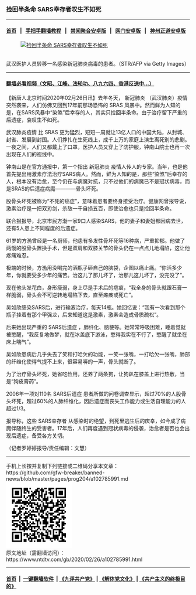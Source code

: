 ### 捡回半条命 SARS幸存者叹生不如死
------------------------

#### [首页](https://github.com/gfw-breaker/banned-news/blob/master/README.md) &nbsp;&nbsp;|&nbsp;&nbsp; [手把手翻墙教程](https://github.com/gfw-breaker/guides/wiki) &nbsp;&nbsp;|&nbsp;&nbsp; [禁闻聚合安卓版](https://github.com/gfw-breaker/bn-android) &nbsp;&nbsp;|&nbsp;&nbsp; [网门安卓版](https://github.com/oGate2/oGate) &nbsp;&nbsp;|&nbsp;&nbsp; [神州正道安卓版](https://github.com/SzzdOgate/update) 



<div><div class="featured_image">
 <a href="https://i.ntdtv.com/assets/uploads/2020/02/GettyImages-1202928700.jpg" target="_blank">
  <figure>
   <img alt="捡回半条命 SARS幸存者叹生不如死" src="https://i.ntdtv.com/assets/uploads/2020/02/GettyImages-1202928700-800x450.jpg"/>
  </figure><br/>
 </a>
 <span class="caption">
  武汉医护人员转移一名感染新冠肺炎病毒的患者。（STR/AFP via Getty Images）
 </span>
</div>
</div><hr/>

#### [翻墙必看视频（文昭、江峰、法轮功、八九六四、香港反送中...）](https://github.com/gfw-breaker/banned-news/blob/master/pages/link3.md)

<div><div class="post_content" itemprop="articleBody">
 <p>
  【新唐人北京时间2020年02月26日讯】去年冬天，
  <ok href="https://www.ntdtv.com/gb/新冠肺炎.htm">
   新冠肺炎
  </ok>
  （武汉肺炎）疫情突然袭来，人们仿佛又回到17年前那场恐怖的
  <ok href="https://www.ntdtv.com/gb/sras.htm">
   SRAS
  </ok>
  风暴中。然而鲜为人知的是，在SARS风暴中“染煞”后幸存的人，其实只捡回半条命。由于治疗留下严重的后遗症，哀叹生不如死。
 </p>
 <p>
  <ok href="https://www.ntdtv.com/gb/442749.htm">
   武汉肺炎疫情
  </ok>
  比
  <ok href="https://www.ntdtv.com/gb/sras.htm">
   SRAS
  </ok>
  更为猛烈，短短一周就让13亿人口的中国大陆，从封城、封省、发展到封国。人们挣扎在生死线上，成千上万的家庭上演生离死别的悲剧。一夜之间，人们又都戴上了口罩，医护人员又穿上了防护服，钟南山院士也再一次出现在人们的视线中。
 </p>
 <p>
  钟南山是在官方通报中，第一个指出
  <ok href="https://www.ntdtv.com/gb/新冠肺炎.htm">
   新冠肺炎
  </ok>
  疫情人传人的专家。当年，也是他首先提出用激素疗法治疗SARS病人。然而，鲜为人知的是，那些“染煞”后幸存的人，根本没有治愈，至今仍在与病魔对抗，只不过他们的病魔已不是冠状病毒，而是SRAS的后遗症病魔————骨头坏死。
 </p>
 <p>
  股骨头坏死被称为“不死的癌症”，意味着患者要终身接受治疗。健康网曾报导说，激素治疗是一把双刃剑，杀敌一千自损五百，即使治愈也只是捡回半条命。
 </p>
 <p>
  联合报报导，北京市民方渤一家9口人感染SARS，他的妻子和妻姐都因病去世，还有5人患上不同程度的后遗症。
 </p>
 <p>
  61岁的方渤曾经是一名厨师，他患有多发性骨坏死等16种病，严重抑郁。他做了两髋的股骨头置换手术，但是双肩和双膝关节的骨头仍在一点点儿地塌陷，这让他疼痛难忍。
 </p>
 <p>
  极端的时候，方渤用没喝完的酒瓶子砸自己的脑袋，企图以痛止痛。“你活多少年，你就要受多少年的痛苦。治这儿了那儿坏了，治那儿这儿坏了，没完没了”。
 </p>
 <p>
  现在他头发花白，身形瘦弱，身上尽是手术后的疤痕，“我全身的骨头就跟石膏一样脆弱，骨头会不可逆转地塌陷下去，直至瘫痪或死亡”。
 </p>
 <p>
  吴如欣感染SARS后，进行输液治疗，每天14瓶。她回忆说：“我有一次看到那个瓶子挂着有那个甲强龙，后来知道这是激素，激素会造成骨质疏松”。
 </p>
 <p>
  后来她出现严重的
  <ok href="https://www.ntdtv.com/gb/sars后遗症.htm">
   SARS后遗症
  </ok>
  ，肺纤化、脑梗等。她常常呼吸困难，睡着觉就被憋醒，“我反复地做梦，就在冰盖底下游泳，憋得我实在不行了，憋醒了就坐在床上喘气”。
 </p>
 <p>
  吴如欣患病后几乎失去了笑和打哈欠的功能，一笑一张嘴，一打哈欠一张嘴，肺部的纤维化使得气提不上来，很容易哢的一声，骨头就断了。
 </p>
 <p>
  为了治疗骨头坏死，她省吃俭用，还养了两条狗，让狗趴在膝盖上进行热敷，当是“狗皮膏药”。
 </p>
 <p>
  2006年一项对110名
  <ok href="https://www.ntdtv.com/gb/sars后遗症.htm">
   SARS后遗症
  </ok>
  患者所做的问卷调查显示，超过70%的人股骨头坏死，超过60%的人肺纤维化，因后遗症而丧失工作能力或生活自理能力的人超过1/3。
 </p>
 <p>
  报导称，这些
  <ok href="https://www.ntdtv.com/gb/sars幸存者.htm">
   SARS幸存者
  </ok>
  从感染时的绝望，到死里逃生后的庆幸，如今成了病魔伴随终生的受害者。17年后，人们再度遇到冠状病毒的侵袭，治愈者是否也会出现后遗症，备受各方关切。
 </p>
 <p>
  （记者罗婷婷报导/责任编辑：文慧）
 </p>
 <div class="single_ad">
 </div>
</div>
</div>
<hr/>
手机上长按并复制下列链接或二维码分享本文章：<br/>
https://github.com/gfw-breaker/banned-news/blob/master/pages/prog204/a102785991.md <br/>
<a href='https://github.com/gfw-breaker/banned-news/blob/master/pages/prog204/a102785991.md'><img src='https://github.com/gfw-breaker/banned-news/blob/master/pages/prog204/a102785991.md.png'/></a> <br/>
原文地址（需翻墙访问）：https://www.ntdtv.com/gb/2020/02/26/a102785991.html


------------------------
#### [首页](https://github.com/gfw-breaker/banned-news/blob/master/README.md) &nbsp;|&nbsp; [一键翻墙软件](https://github.com/gfw-breaker/nogfw/blob/master/README.md) &nbsp;| [《九评共产党》](https://github.com/gfw-breaker/9ping.md/blob/master/README.md#九评之一评共产党是什么) | [《解体党文化》](https://github.com/gfw-breaker/jtdwh.md/blob/master/README.md) | [《共产主义的终极目的》](https://github.com/gfw-breaker/gczydzjmd.md/blob/master/README.md)


<img src='http://gfw-breaker.win/banned-news/pages/prog204/a102785991.md' width='0px' height='0px'/>